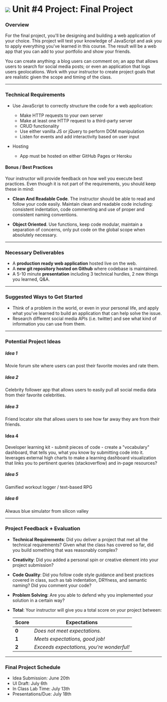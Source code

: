 # ![](https://ga-dash.s3.amazonaws.com/production/assets/logo-9f88ae6c9c3871690e33280fcf557f33.png) Unit #4 Project: Final Project

### Overview

For the final project, you'll be designing and building a web application of your choice. This project will test your knowledge of JavaScript and ask you to apply everything you've learned in this course. The result will be a web app that you can add to your portfolio and show your friends.

You can create anything: a blog users can comment on; an app that allows users to search for social media posts; or even an application that logs users geolocations. Work with your instructor to create project goals that are realistic given the scope and timing of the class.

---

### Technical Requirements

- Use JavaScript to correctly structure the code for a web application:
  - Make HTTP requests to your own server
  - Make at least one HTTP request to a third-party server
  - CRUD functionality
  - Use either vanilla JS or jQuery to perform DOM manipulation
  - Listen for events and add interactivity based on user input

- Hosting
  - App must be hosted on either GitHub Pages or Heroku

#### Bonus / Best Practices

  Your instructor will provide feedback on how well you execute best practices. Even though it is not part of the requirements, you should keep these in mind:

  - __Clean And Readable Code__. The instructor should be able to read and follow your code easily.  Maintain clean and readable code including: consistent indentation, code commenting and use of proper and consistent naming conventions.

  - __Object Oriented__. Use functions, keep code modular, maintain a separation of concerns, only put code on the global scope when absolutely necessary.


---

### Necessary Deliverables

* A **production ready web application** hosted live on the web.
* A  **new git repository hosted on Github** where codebase is maintained.
* A 5-10 minute **presentation** including 3 technical hurdles, 2 new things you learned, Q&A.

---

### Suggested Ways to Get Started

- Think of a problem in the world, or even in your personal life, and apply what you've learned to build an application that can help solve the issue.
- Research different social media APIs (i.e. twitter) and see what kind of information you can use from them.

---

### Potential Project Ideas

##### Idea 1
Movie forum site where users can post their favorite movies and rate them.

##### Idea 2
Celebrity follower app that allows users to easily pull all social media data from their favorite celebrities.

##### Idea 3
Friend locator site that allows users to see how far away they are from their friends.

#### Idea 4
Developer learning kit - submit pieces of code - create a "vocabulary" dashboard, that tells you, what you know by submitting code into it. leverages external high charts to make a learning dashboard visualization that links you to pertinent queries (stackoverflow) and in-page resources?

##### Idea 5
Gamified workout logger / text-based RPG

##### Idea 6
Alwaus blue simulator from silicon valley

---

### Project Feedback + Evaluation

* __Technical Requirements__: Did you deliver a project that met all the technical requirements? Given what the class has covered so far, did you build something that was reasonably complex?

* __Creativity__: Did you added a personal spin or creative element into your project submission?

* __Code Quality__: Did you follow code style guidance and best practices covered in class, such as tab indentation, DRYness, and semantic naming? Did you comment your code?

* __Problem Solving__: Are you able to defend why you implemented your solution in a certain way?

* __Total__: Your instructor will give you a total score on your project between:

    Score | Expectations
    ----- | ------------
    **0** | _Does not meet expectations._
    **1** | _Meets expectations, good job!_
    **2** | _Exceeds expectations, you're wonderful!_

---

### Final Project Schedule

- Idea Submission: June 20th
- UI Draft: July 6th
- In Class Lab Time: July 13th
- Presentations/Due: July 18th

